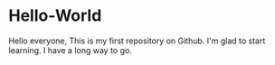 # Hello-World
Hello everyone,
This is my first repository on Github. I'm glad to start learning. I have a long way to go. 

